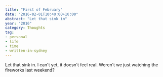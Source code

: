 ```yaml
---
title: "First of February"
date: "2016-02-01T10:40:00+10:00"
abstract: "Let that sink in"
year: "2016"
category: Thoughts
tag:
- personal
- life
- time
- written-in-sydney
---
```

Let that sink in. I can't yet, it doesn't feel real. Weren't we just watching the fireworks last weekend?

